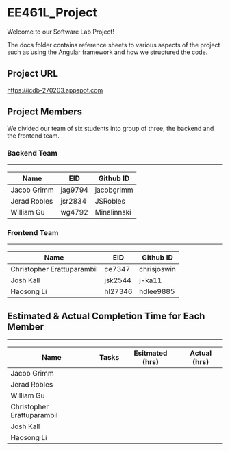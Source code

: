 # EE461L_Project
Welcome to our Software Lab Project!

The docs folder contains reference sheets to various aspects of the project such as using the Angular framework and how we structured the code.

## Project URL
https://icdb-270203.appspot.com

## Project Members

We divided our team of six students into group of three, the backend and the frontend team. 

### Backend Team
----------------------------------------------
Name            | EID            |Github ID
-------------   | -------------  | -------------
Jacob Grimm     | jag9794 | jacobgrimm
Jerad Robles    | jsr2834 |JSRobles
William Gu      | wg4792   | Minalinnski

### Frontend Team
----------------------------------------------
Name            | EID            |Github ID
-------------   | -------------  | -------------
Christopher Erattuparambil    | 	ce7347   |chrisjoswin
Josh Kall | 	jsk2544   |j-ka11
Haosong Li      | hl27346   | hdlee9885


## Estimated & Actual Completion Time for Each Member
----------------------------------------------
Name            | Tasks           |Esitmated (hrs)  | Actual (hrs)
-------------   | -------------  | -------------|-------------
Jacob Grimm     |  | |
Jerad Robles    |  | |
William Gu      |  | |
Christopher Erattuparambil    | 	   | |
Josh Kall |  | |
Haosong Li      |   | |

